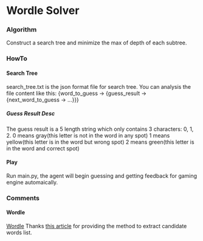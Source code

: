 # Wordle Solver

### Algorithm
Construct a search tree and minimize the max of depth of each subtree.  

### HowTo
#### Search Tree
search_tree.txt is the json format file for search tree. 
You can analysis the file content like this:
{word_to_guess -> {guess_result -> {next_word_to_guess -> ...}}}

##### Guess Result Desc
The guess result is a 5 length string which only contains 3 characters: 0, 1, 2.
0 means gray(this letter is not in the word in any spot)
1 means yellow(this letter is in the word but wrong spot)
2 means green(this letter is in the word and correct spot)

#### Play
Run main.py, the agent will begin guessing and getting feedback for gaming engine automaically.

### Comments
#### Wordle
[Wordle](https://www.powerlanguage.co.uk/wordle/)
Thanks [this article](https://bert.org/2021/11/24/the-best-starting-word-in-wordle/) for providing the method to extract candidate words list.



